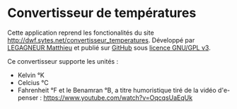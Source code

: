 # Convertisseur de températures

Cette application reprend les fonctionalités du site <a href="http://dwf.sytes.net/convertisseur_temperatures" target="_blank">http://dwf.sytes.net/convertisseur_temperatures</a>.
Développé par <a href="http://dwf.sytes.net">LEGAGNEUR Matthieu</a> et publié sur <a href="http://github.com/legagneur-matthieu/" target="_blank">GitHub</a> sous <a href="https://www.gnu.org/licenses/gpl-3.0.fr.html" target="_blank">licence GNU/GPL v3</a>.

Ce convertisseur supporte les unités :
- Kelvin °K
- Celcius °C
- Fahrenheit °F
et le Benamran °B, a titre humoristique tiré de la vidéo d'e-penser : https://www.youtube.com/watch?v=OqcqsUaEqUk